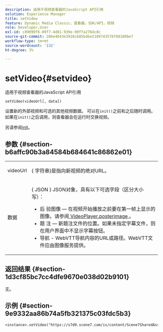 ```yaml
---
description: 适用于视频查看器的JavaScript API引用
solution: Experience Manager
title: setVideo
feature: Dynamic Media Classic，查看器，SDK/API，视频
role: Developer,User
exl-id: c89099f6-09f7-4d81-939e-90ffa2764c8c
source-git-commit: 206e4643e3926cb85b4be2189743578f88180be7
workflow-type: tm+mt
source-wordcount: '132'
ht-degree: 3%

---
```


# setVideo{#setvideo}

适用于视频查看器的JavaScript API引用

`setVideo(videoUrl[, data])`

设置新的外部视频和可选的其他视频数据。 可以在`init()`之前和之后随时调用。 如果在`init()`之后调用，则查看器会在运行时交换视频。

另请参阅[init](../../../c-html5-s7-aem-asset-viewers/c-html5-video-reference/c-html5-video-viewer-20-javascriptapiref/r-html5-video-viewer-20-javascriptapiref-init.md#reference-3b570ba8b35045d6b30fb178c21a66c6)。

## 参数 {#section-b6affc90b3a84584b684641c86862e01}

<table id="table_896DFF34A68A403DB93A6D597461A573"> 
 <tbody> 
  <tr> 
   <td colname="col1"> <p> <span class="codeph"> videoUrl  </span> </p> </td> 
   <td colname="col2"> <p>{ <span class="codeph">字符串</span>}是指向新视频的绝对URL。 </p> </td> 
  </tr> 
  <tr> 
   <td colname="col1"> <p> <span class="codeph"> 数据 </span> </p> </td> 
   <td colname="col2"> <p>{ <span class="codeph"> JSON </span>} JSON对象，具有以下可选字段（区分大小写）： </p> <p> 
     <ul id="ul_26121393BC7145FF8A43C05ACCBEFF36"> 
      <li id="li_DA50E073F3D4460CBC34243A2CBCC895"> <span class="codeph"> 后 </span> 验图像 — 在视频开始播放之前要在第一帧上显示的图像。请参阅<a href="../../../c-html5-s7-aem-asset-viewers/c-html5-video-reference/c-html5-video-cmdref/r-html5-video-viewer-conf-attrib-videoplayer-posterimage.md#reference-9739abeeb9f64c02b5d2f7a0d1706103" format="dita" scope="local"> VideoPlayer.posterimage </a>。 </li> 
      <li id="li_4659E82D38EB4438AAA04FDEAF21B087"> <span class="codeph"> 题 </span> 注 — 新题注文件的位置。如果未指定字幕文件，则在用户界面中不显示字幕按钮。 </li> 
      <li id="li_A43A1BAB6B0F4A7981F71408F08F07D1"> <span class="codeph"> 导航 </span> - WebVTT导航内容的URL或路径。WebVTT文件应由图像服务提供。 </li> 
     </ul> </p> </td> 
  </tr> 
 </tbody> 
</table>

## 返回结果 {#section-1d3cf85bc7cc4dfe9670e038d02b9101}

无。

## 示例 {#section-9e9332aa86b74a5fb321375c03fdc5b3}

```
<instance>.setVideo("https://s7d9.scene7.com/is/content/Scene7SharedAssets/Glacier_Climber_MP4")
```
